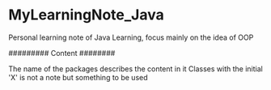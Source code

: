 # MyLearningNote_Java
Personal learning note of Java Learning, focus mainly on the idea of OOP


######### Content ########

The name of the packages describes the content in it
Classes with the initial 'X' is not a note but something to be used